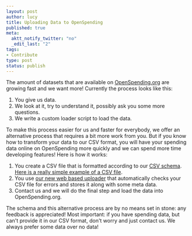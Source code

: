 ```yaml
--- 
layout: post
author: lucy
title: Uploading Data to OpenSpending
published: true
meta: 
  aktt_notify_twitter: "no"
  _edit_last: "2"
tags: 
- Contribute
type: post
status: publish
---
```

The amount of datasets that are available on [OpenSpending.org](http://www.openspending.org) are growing fast and we want more! Currently the process looks like this:

1. You give us data.
2. We look at it, try to understand it, possibly ask you some more questions.
3. We write a custom loader script to load the data.

To make this process easier for us and faster for everybody, we offer an alternative process that requires a bit more work from you. But if you know how to transform your data to our CSV format, you will have your spending data online on OpenSpending more quickly and we can spend more time developing features! Here is how it works:

1. You create a CSV file that is formatted according to our [CSV schema](http://wiki.openspending.org/CSV_Schema). [Here is a really simple example of a CSV file][csv_example].
2. You use [our new web based uploader](http://www.openspending.org/sources/add) that automatically checks your CSV file for errors and stores it along with some meta data.
3. Contact us and we will do the final step and load the data into OpenSpending.org.

[csv_example]: https://spreadsheets1.google.com/ccc?hl=en&amp;key=t8rduOMdinCo0smZjQvQUow&amp;hl=en#gid=0

The schema and this alternative process are by no means set in stone: any feedback is appreciated! Most important: if you have spending data, but can't provide it in our CSV format, don't worry and just contact us. We always prefer some data over no data!
